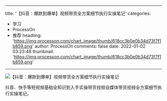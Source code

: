 
---
title: '【抖音：爆款到爆单】视频带货全方案细节执行实操笔记'
categories: 
 - 学习
 - ProcessOn
 - 推荐
headimg: 'https://img.processon.com/chart_image/thumb/618cc3b0e0b34d73f7f1b859.png'
author: ProcessOn
comments: false
date: 2022-01-02 03:23:48
thumbnail: 'https://img.processon.com/chart_image/thumb/618cc3b0e0b34d73f7f1b859.png'
---

<div>   
<img class="thumb" alt="【抖音：爆款到爆单】视频带货全方案细节执行实操笔记" src="https://img.processon.com/chart_image/thumb/618cc3b0e0b34d73f7f1b859.png" referrerpolicy="no-referrer">
<p>抖音、快手等短视频基础全知识到入手实操带货视频自媒体带货视频全方案细节执行实操笔记。</p>  
</div>
            
